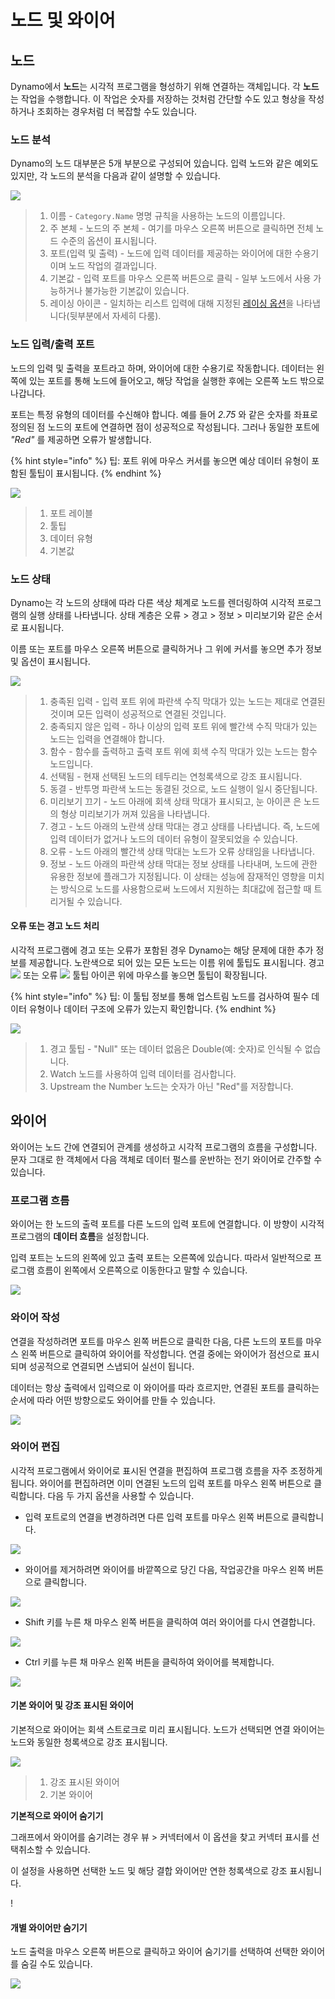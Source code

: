 # 노드 및 와이어

## 노드

Dynamo에서 **노드**는 시각적 프로그램을 형성하기 위해 연결하는 객체입니다. 각 **노드**는 작업을 수행합니다. 이 작업은 숫자를 저장하는 것처럼 간단할 수도 있고 형상을 작성하거나 조회하는 경우처럼 더 복잡할 수도 있습니다.

### 노드 분석

Dynamo의 노드 대부분은 5개 부분으로 구성되어 있습니다. 입력 노드와 같은 예외도 있지만, 각 노드의 분석을 다음과 같이 설명할 수 있습니다.

![](images/nodesandwires-nodesanatomy.jpg)

> 1. 이름 - `Category.Name` 명명 규칙을 사용하는 노드의 이름입니다.
> 2. 주 본체 - 노드의 주 본체 - 여기를 마우스 오른쪽 버튼으로 클릭하면 전체 노드 수준의 옵션이 표시됩니다.
> 3. 포트(입력 및 출력) - 노드에 입력 데이터를 제공하는 와이어에 대한 수용기이며 노드 작업의 결과입니다.
> 4. 기본값 - 입력 포트를 마우스 오른쪽 버튼으로 클릭 - 일부 노드에서 사용 가능하거나 불가능한 기본값이 있습니다.
> 5. 레이싱 아이콘 - 일치하는 리스트 입력에 대해 지정된 [레이싱 옵션](../5\_essential\_nodes\_and\_concepts/5-4\_designing-with-lists/1-whats-a-list.md#lacing)을 나타냅니다(뒷부분에서 자세히 다룸).

### 노드 입력/출력 포트

노드의 입력 및 출력을 포트라고 하며, 와이어에 대한 수용기로 작동합니다. 데이터는 왼쪽에 있는 포트를 통해 노드에 들어오고, 해당 작업을 실행한 후에는 오른쪽 노드 밖으로 나갑니다.

포트는 특정 유형의 데이터를 수신해야 합니다. 예를 들어 _2.75_ 와 같은 숫자를 좌표로 정의된 점 노드의 포트에 연결하면 점이 성공적으로 작성됩니다. 그러나 동일한 포트에 _"Red"_ 를 제공하면 오류가 발생합니다.

{% hint style="info" %} 팁: 포트 위에 마우스 커서를 놓으면 예상 데이터 유형이 포함된 툴팁이 표시됩니다. {% endhint %}

![](images/nodesandwires-nodesinputandtooltip.jpg)

> 1. 포트 레이블
> 2. 툴팁
> 3. 데이터 유형
> 4. 기본값

### 노드 상태

Dynamo는 각 노드의 상태에 따라 다른 색상 체계로 노드를 렌더링하여 시각적 프로그램의 실행 상태를 나타냅니다. 상태 계층은 오류 > 경고 > 정보 > 미리보기와 같은 순서로 표시됩니다.

이름 또는 포트를 마우스 오른쪽 버튼으로 클릭하거나 그 위에 커서를 놓으면 추가 정보 및 옵션이 표시됩니다.

![](../.gitbook/assets/nodesandwires-nodestates.png)

> 1. 충족된 입력 - 입력 포트 위에 파란색 수직 막대가 있는 노드는 제대로 연결된 것이며 모든 입력이 성공적으로 연결된 것입니다.
> 2. 충족되지 않은 입력 - 하나 이상의 입력 포트 위에 빨간색 수직 막대가 있는 노드는 입력을 연결해야 합니다.
> 3. 함수 - 함수를 출력하고 출력 포트 위에 회색 수직 막대가 있는 노드는 함수 노드입니다.
> 4. 선택됨 - 현재 선택된 노드의 테두리는 연청록색으로 강조 표시됩니다.
> 5. 동결 - 반투명 파란색 노드는 동결된 것으로, 노드 실행이 일시 중단됩니다.
> 6. 미리보기 끄기 - 노드 아래에 회색 상태 막대가 표시되고, 눈 아이콘 <img src="images/nodesandwires-previewoff.jpg" alt="" data-size="line">은 노드의 형상 미리보기가 꺼져 있음을 나타냅니다.
> 7. 경고 - 노드 아래의 노란색 상태 막대는 경고 상태를 나타냅니다. 즉, 노드에 입력 데이터가 없거나 노드의 데이터 유형이 잘못되었을 수 있습니다.
> 8. 오류 - 노드 아래의 빨간색 상태 막대는 노드가 오류 상태임을 나타냅니다.
> 9. 정보 - 노드 아래의 파란색 상태 막대는 정보 상태를 나타내며, 노드에 관한 유용한 정보에 플래그가 지정됩니다. 이 상태는 성능에 잠재적인 영향을 미치는 방식으로 노드를 사용함으로써 노드에서 지원하는 최대값에 접근할 때 트리거될 수 있습니다.

#### 오류 또는 경고 노드 처리

시각적 프로그램에 경고 또는 오류가 포함된 경우 Dynamo는 해당 문제에 대한 추가 정보를 제공합니다. 노란색으로 되어 있는 모든 노드는 이름 위에 툴팁도 표시됩니다. 경고 ![](images/nodesandwires-nodewarningicon.png) 또는 오류 ![](images/nodesandwires-nodeerroricon.png) 툴팁 아이콘 위에 마우스를 놓으면 툴팁이 확장됩니다.

{% hint style="info" %} 팁: 이 툴팁 정보를 통해 업스트림 노드를 검사하여 필수 데이터 유형이나 데이터 구조에 오류가 있는지 확인합니다. {% endhint %}

![](images/nodesandwires-nodeswithwarningtooltip.jpg)

> 1. 경고 툴팁 - "Null" 또는 데이터 없음은 Double(예: 숫자)로 인식될 수 없습니다.
> 2. Watch 노드를 사용하여 입력 데이터를 검사합니다.
> 3. Upstream the Number 노드는 숫자가 아닌 "Red"를 저장합니다.

## 와이어

와이어는 노드 간에 연결되어 관계를 생성하고 시각적 프로그램의 흐름을 구성합니다. 문자 그대로 한 객체에서 다음 객체로 데이터 펄스를 운반하는 전기 와이어로 간주할 수 있습니다.

### 프로그램 흐름 <a href="#program-flow" id="program-flow"></a>

와이어는 한 노드의 출력 포트를 다른 노드의 입력 포트에 연결합니다. 이 방향이 시각적 프로그램의 **데이터 흐름**을 설정합니다.

입력 포트는 노드의 왼쪽에 있고 출력 포트는 오른쪽에 있습니다. 따라서 일반적으로 프로그램 흐름이 왼쪽에서 오른쪽으로 이동한다고 말할 수 있습니다.

![](images/nodesandwires-flowofdata.jpg)

### 와이어 작성 <a href="#creating-wires" id="creating-wires"></a>

연결을 작성하려면 포트를 마우스 왼쪽 버튼으로 클릭한 다음, 다른 노드의 포트를 마우스 왼쪽 버튼으로 클릭하여 와이어를 작성합니다. 연결 중에는 와이어가 점선으로 표시되며 성공적으로 연결되면 스냅되어 실선이 됩니다.

데이터는 항상 출력에서 입력으로 이 와이어를 따라 흐르지만, 연결된 포트를 클릭하는 순서에 따라 어떤 방향으로도 와이어를 만들 수 있습니다.

![](images/nodesandwires-creatingawire.gif)

### 와이어 편집 <a href="#editing-wires" id="editing-wires"></a>

시각적 프로그램에서 와이어로 표시된 연결을 편집하여 프로그램 흐름을 자주 조정하게 됩니다. 와이어를 편집하려면 이미 연결된 노드의 입력 포트를 마우스 왼쪽 버튼으로 클릭합니다. 다음 두 가지 옵션을 사용할 수 있습니다.

* 입력 포트로의 연결을 변경하려면 다른 입력 포트를 마우스 왼쪽 버튼으로 클릭합니다.

![](<images/nodesandwires-editwirechangeport(1)(1) (1) (2).gif>)

* 와이어를 제거하려면 와이어를 바깥쪽으로 당긴 다음, 작업공간을 마우스 왼쪽 버튼으로 클릭합니다.

![](images/nodesandwires-editwiresremove.gif)

* Shift 키를 누른 채 마우스 왼쪽 버튼을 클릭하여 여러 와이어를 다시 연결합니다.

![](images/nodesandwires-editmultiports.gif)

* Ctrl 키를 누른 채 마우스 왼쪽 버튼을 클릭하여 와이어를 복제합니다.

![](images/nodesandwires-duplicatewire.gif)

#### 기본 와이어 및 강조 표시된 와이어 <a href="#wire-previews" id="wire-previews"></a>

기본적으로 와이어는 회색 스트로크로 미리 표시됩니다. 노드가 선택되면 연결 와이어는 노드와 동일한 청록색으로 강조 표시됩니다.

![](images/nodesandwires-defaultvshighlightedwires.jpg)

> 1. 강조 표시된 와이어
> 2. 기본 와이어

**기본적으로 와이어 숨기기**

그래프에서 와이어를 숨기려는 경우 뷰 > 커넥터에서 이 옵션을 찾고 커넥터 표시를 선택취소할 수 있습니다.

이 설정을 사용하면 선택한 노드 및 해당 결합 와이어만 연한 청록색으로 강조 표시됩니다.

\![](<images/nodesandwires-hidewiressetting(1) (1).gif>)

#### 개별 와이어만 숨기기

노드 출력을 마우스 오른쪽 버튼으로 클릭하고 와이어 숨기기를 선택하여 선택한 와이어를 숨길 수도 있습니다.

![](images/nodesandwires-hideselectedwire.gif)
